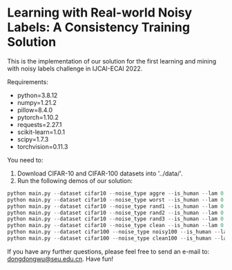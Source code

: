 # Learning with Real-world Noisy Labels: A Consistency Training Solution

This is the implementation of our solution for the first learning and mining with noisy labels challenge in IJCAI-ECAI 2022.



Requirements: 

- python=3.8.12
- numpy=1.21.2
- pillow=8.4.0
- pytorch=1.10.2
- requests=2.27.1
- scikit-learn=1.0.1
- scipy=1.7.3
- torchvision=0.11.3


You need to:

1. Download CIFAR-10 and CIFAR-100 datasets into '../data/'.
2. Run the following demos of our solution:

```python
python main.py --dataset cifar10 --noise_type aggre --is_human --lam 0.9 --momentum_1 0.9 --momentum_2 0.9 --momentum_3 0.9 --method 'aggre'
python main.py --dataset cifar10 --noise_type worst --is_human --lam 0.9 --momentum_1 0.9 --momentum_2 0.9 --momentum_3 0.9 --method 'worst'
python main.py --dataset cifar10 --noise_type rand1 --is_human --lam 0.9 --momentum_1 0.9 --momentum_2 0.9 --momentum_3 0.9 --method 'rand1'
python main.py --dataset cifar10 --noise_type rand2 --is_human --lam 0.9 --momentum_1 0.9 --momentum_2 0.9 --momentum_3 0.9 --method 'rand2'
python main.py --dataset cifar10 --noise_type rand3 --is_human --lam 0.9 --momentum_1 0.9 --momentum_2 0.9 --momentum_3 0.9 --method 'rand3'
python main.py --dataset cifar10 --noise_type clean --is_human --lam 0.9 --momentum_1 0.9 --momentum_2 0.9 --momentum_3 0.9 --method 'clean'
python main.py --dataset cifar100 --noise_type noisy100 --is_human --lam 0.9 --momentum_1 0.9 --momentum_2 0.9 --momentum_3 0.9 --method 'noisy100'
python main.py --dataset cifar100 --noise_type clean100 --is_human --lam 0.9 --momentum_1 0.9 --momentum_2 0.9 --momentum_3 0.9 --method 'clean100'
```

If you have any further questions, please feel free to send an e-mail to: dongdongwu@seu.edu.cn. Have fun!

